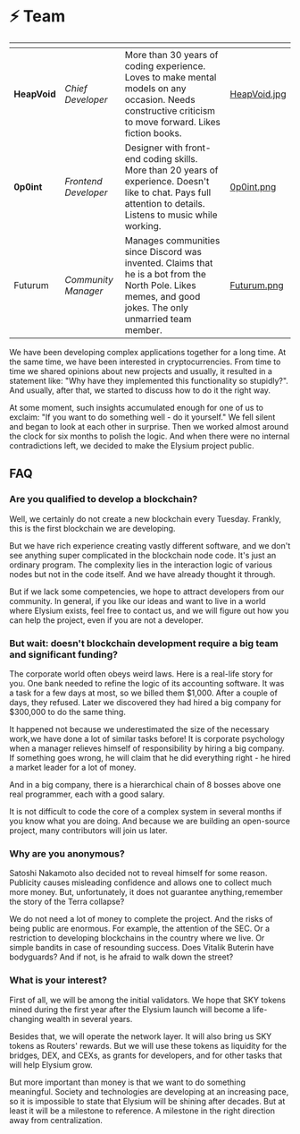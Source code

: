 # ⚡ Team

<table data-view="cards"><thead><tr><th></th><th></th><th></th><th data-hidden data-card-cover data-type="files"></th></tr></thead><tbody><tr><td><strong>HeapVoid</strong></td><td><em>Chief Developer</em></td><td>More than 30 years of coding experience. Loves to make mental models on any occasion. Needs constructive criticism to move forward. Likes fiction books.</td><td><a href="../.gitbook/assets/HeapVoid.jpg">HeapVoid.jpg</a></td></tr><tr><td><strong>0p0int</strong></td><td><em>Frontend Developer</em></td><td>Designer with front-end coding skills. More than 20 years of experience. Doesn't like to chat. Pays full attention to details. Listens to music while working.</td><td><a href="../.gitbook/assets/0p0int.png">0p0int.png</a></td></tr><tr><td>Futurum</td><td><em>Community Manager</em> </td><td>Manages communities since Discord was invented. Claims that he is a bot from the North Pole. Likes memes, and good jokes. The only unmarried team member.</td><td><a href="../.gitbook/assets/Futurum.png">Futurum.png</a></td></tr></tbody></table>

We have been developing complex applications together for a long time. At the same time, we have been interested in cryptocurrencies. From time to time we shared opinions about new projects and usually, it resulted in a statement like: "Why have they implemented this functionality so stupidly?". And usually, after that, we started to discuss how to do it the right way.

At some moment, such insights accumulated enough for one of us to exclaim: "If you want to do something well - do it yourself." We fell silent and began to look at each other in surprise. Then we worked almost around the clock for six months to polish the logic. And when there were no internal contradictions left, we decided to make the Elysium project public.

## FAQ

### Are you qualified to develop a blockchain?

Well, we certainly do not create a new blockchain every Tuesday. Frankly, this is the first blockchain we are developing.

But we have rich experience creating vastly different software, and we don't see anything super complicated in the blockchain node code. It's just an ordinary program. The complexity lies in the interaction logic of various nodes but not in the code itself. And we have already thought it through.

But if we lack some competencies, we hope to attract developers from our community. In general, if you like our ideas and want to live in a world where Elysium exists, feel free to contact us, and we will figure out how you can help the project, even if you are not a developer.

### But wait: doesn't blockchain development require a big team and significant funding?

The corporate world often obeys weird laws. Here is a real-life story for you. One bank needed to refine the logic of its accounting software. It was a task for a few days at most, so we billed them $1,000. After a couple of days, they refused. Later we discovered they had hired a big company for $300,000 to do the same thing.

It happened not because we underestimated the size of the necessary work, we have done a lot of similar tasks before! It is corporate psychology when a manager relieves himself of responsibility by hiring a big company. If something goes wrong, he will claim that he did everything right - he hired a market leader for a lot of money.

And in a big company, there is a hierarchical chain of 8 bosses above one real programmer, each with a good salary.

It is not difficult to code the core of a complex system in several months if you know what you are doing. And because we are building an open-source project, many contributors will join us later.

### Why are you anonymous?

Satoshi Nakamoto also decided not to reveal himself for some reason. Publicity causes misleading confidence and allows one to collect much more money. But, unfortunately, it does not guarantee anything, remember the story of the Terra collapse?

We do not need a lot of money to complete the project. And the risks of being public are enormous. For example, the attention of the SEC. Or a restriction to developing blockchains in the country where we live. Or simple bandits in case of resounding success. Does Vitalik Buterin have bodyguards? And if not, is he afraid to walk down the street?

### What is your interest?

First of all, we will be among the initial validators. We hope that SKY tokens mined during the first year after the Elysium launch will become a life-changing wealth in several years.

Besides that, we will operate the network layer. It will also bring us SKY tokens as Routers' rewards. But we will use these tokens as liquidity for the bridges, DEX, and CEXs, as grants for developers, and for other tasks that will help Elysium grow.

But more important than money is that we want to do something meaningful. Society and technologies are developing at an increasing pace, so it is impossible to state that Elysium will be shining after decades. But at least it will be a milestone to reference. A milestone in the right direction away from centralization.
